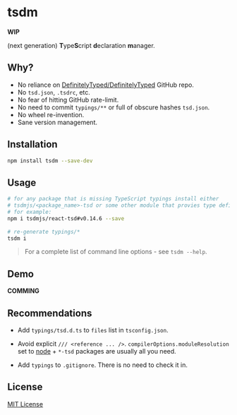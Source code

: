 # tsdm

**WIP**

(next generation) **T**ype**S**cript **d**eclaration **m**anager. 

## Why?
* No reliance on [DefinitelyTyped/DefinitelyTyped](https://github.com/DefinitelyTyped/DefinitelyTyped) GitHub repo.   
* No `tsd.json`, `.tsdrc`, etc. 
* No fear of hitting GitHub rate-limit.
* No need to commit `typings/**` or full of obscure hashes `tsd.json`.
* No wheel re-invention. 
* Sane version management.

## Installation

```sh
npm install tsdm --save-dev
```

## Usage

```sh
# for any package that is missing TypeScript typings install either 
# tsdmjs/<package_name>-tsd or some other module that provies type definitions
# for example:
npm i tsdmjs/react-tsd#v0.14.6 --save
    
# re-generate typings/*
tsdm i
```

> For a complete list of command line options - see `tsdm --help`.

## Demo

**COMMING**

## Recommendations

* Add `typings/tsd.d.ts` to `files` list in `tsconfig.json`.
* Avoid explicit `/// <reference ... />`. `compilerOptions.moduleResolution` 
set to [node](https://github.com/Microsoft/TypeScript/wiki/Typings-for-npm-packages)
\+ `*-tsd` packages are usually all you need.  
 
* Add `typings` to `.gitignore`. There is no need to check it in.

## License

[MIT License](https://github.com/shyiko/tsdm/blob/master/mit.license)
